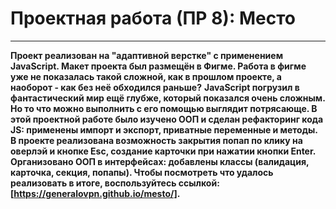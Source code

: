 # Проектная работа (ПР 8): Место
***
**Проект реализован на "адаптивной верстке" с применением JavaScript. Макет проекта был размещён в Фигме. Работа в фигме уже не показалась такой сложной, как в прошлом проекте, а наоборот - как без неё обходился раньше?**
**JavaScript погрузил в фантастический мир ещё глубже, который показался очень сложным. Но то что можно выполнить с его помощью выглядит потрясающе.
В этой проектной работе было изучено ООП и сделан рефакторинг кода JS: применены импорт и экспорт, приватные переменные и методы. В проекте реализована возможность закрытия попап по клику на оверлэй и кнопке Esc, создание карточки при нажатии кнопки Enter.
Организовано ООП в интерфейсах: добавлены классы (валидация, карточка, секция, попапы).
Чтобы посмотреть что удалось реализовать в итоге, воспользуйтесь ссылкой: [https://generalovpn.github.io/mesto/].**